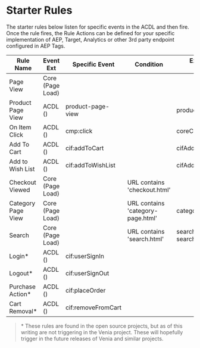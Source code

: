 # Starter Rules
The starter rules below listen for specific events in the ACDL and then fire. Once the rule fires, the Rule Actions can be defined for your specific implementation of AEP, Target, Analytics or other 3rd party endpoint configured in AEP Tags.

| Rule Name          | <!--TODO--> Event Ext | Specific Event     | Condition                         | Exclusive Data Elements                    |
| ------------------ | --------------------- | ------------------ | --------------------------------- | ------------------------------------------ |
| Page View          | Core (Page Load)      |                    |                                   |                                            |
| Product Page View  | ACDL ()               | product-page-view  |                                   | productPageCmp.                            |
| On Item Click      | ACDL ()               | cmp:click          |                                   | coreCmp.                                   |
| Add To Cart        | ACDL ()               | cif:addToCart      |                                   | cifAddEvent.                               |
| Add to Wish List   | ACDL ()               | cif:addToWishList  |                                   | cifAddEvent.                               |
| Checkout Viewed    | Core (Page Load)      |                    | URL contains 'checkout.html'      |                                            |
| Category Page View | Core (Page Load)      |                    | URL contains 'category-page.html' | categoryContext.                           |
| Search             | Core (Page Load)      |                    | URL contains 'search.html'        | searchInputContext., searchResponseContext |
| Login*             | ACDL ()               | cif:userSignIn     |                                   |                                            |
| Logout*            | ACDL ()               | cif:userSignOut    |                                   |                                            |
| Purchase Action*   | ACDL ()               | cif:placeOrder     |                                   |                                            |
| Cart Removal*      | ACDL ()               | cif:removeFromCart |                                   |                                            |


> \* These rules are found in the open source projects, but as of this writing are not triggering in the Venia project. These will hopefully trigger in the future releases of Venia and similar projects.